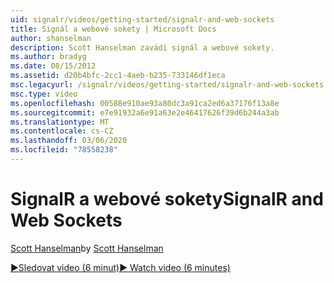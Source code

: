 ```yaml
---
uid: signalr/videos/getting-started/signalr-and-web-sockets
title: Signál a webové sokety | Microsoft Docs
author: shanselman
description: Scott Hanselman zavádí signál a webové sokety.
ms.author: bradyg
ms.date: 08/15/2012
ms.assetid: d20b4bfc-2cc1-4aeb-b235-733146df1eca
msc.legacyurl: /signalr/videos/getting-started/signalr-and-web-sockets
msc.type: video
ms.openlocfilehash: 00588e910ae93a80dc3a91ca2ed6a37176f13a8e
ms.sourcegitcommit: e7e91932a6e91a63e2e46417626f39d6b244a3ab
ms.translationtype: MT
ms.contentlocale: cs-CZ
ms.lasthandoff: 03/06/2020
ms.locfileid: "78558238"
---
```

# <a name="signalr-and-web-sockets"></a><span data-ttu-id="0a0c8-103">SignalR a webové sokety</span><span class="sxs-lookup"><span data-stu-id="0a0c8-103">SignalR and Web Sockets</span></span>

<span data-ttu-id="0a0c8-104">[Scott Hanselman](https://github.com/shanselman)</span><span class="sxs-lookup"><span data-stu-id="0a0c8-104">by [Scott Hanselman](https://github.com/shanselman)</span></span>

[<span data-ttu-id="0a0c8-105">&#9654;Sledovat video (6 minut)</span><span class="sxs-lookup"><span data-stu-id="0a0c8-105">&#9654; Watch video (6 minutes)</span></span>](https://channel9.msdn.com/Blogs/ASP-NET-Site-Videos/signalr-and-web-sockets)
